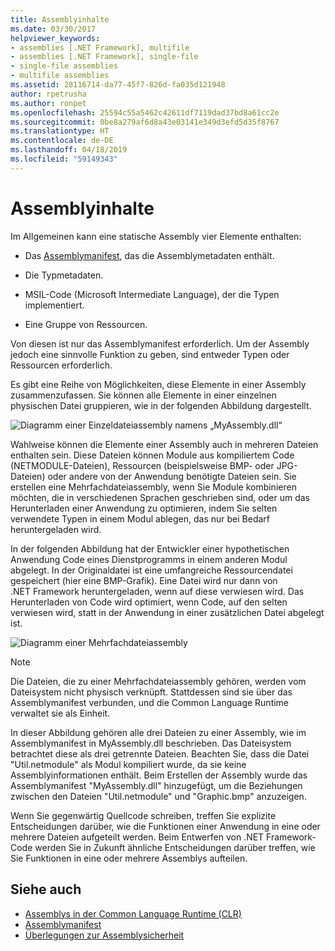 ```yaml
---
title: Assemblyinhalte
ms.date: 03/30/2017
helpviewer_keywords:
- assemblies [.NET Framework], multifile
- assemblies [.NET Framework], single-file
- single-file assemblies
- multifile assemblies
ms.assetid: 28116714-da77-45f7-826d-fa035d121948
author: rpetrusha
ms.author: ronpet
ms.openlocfilehash: 25594c55a5462c42611df7119dad37bd8a61cc2e
ms.sourcegitcommit: 0be8a279af6d8a43e03141e349d3efd5d35f8767
ms.translationtype: HT
ms.contentlocale: de-DE
ms.lasthandoff: 04/18/2019
ms.locfileid: "59149343"
---
```

# <a name="assembly-contents"></a>Assemblyinhalte
Im Allgemeinen kann eine statische Assembly vier Elemente enthalten:  
  
-   Das [Assemblymanifest](../../../docs/framework/app-domains/assembly-manifest.md), das die Assemblymetadaten enthält.  
  
-   Die Typmetadaten.  
  
-   MSIL-Code (Microsoft Intermediate Language), der die Typen implementiert.  
  
-   Eine Gruppe von Ressourcen.  
  
 Von diesen ist nur das Assemblymanifest erforderlich. Um der Assembly jedoch eine sinnvolle Funktion zu geben, sind entweder Typen oder Ressourcen erforderlich.  
  
 Es gibt eine Reihe von Möglichkeiten, diese Elemente in einer Assembly zusammenzufassen. Sie können alle Elemente in einer einzelnen physischen Datei gruppieren, wie in der folgenden Abbildung dargestellt.  
  
 ![Diagramm einer Einzeldateiassembly namens „MyAssembly.dll“](./media/assembly-contents/single-file-assembly.gif)  
  
 Wahlweise können die Elemente einer Assembly auch in mehreren Dateien enthalten sein. Diese Dateien können Module aus kompiliertem Code (NETMODULE-Dateien), Ressourcen (beispielsweise BMP- oder JPG-Dateien) oder andere von der Anwendung benötigte Dateien sein. Sie erstellen eine Mehrfachdateiassembly, wenn Sie Module kombinieren möchten, die in verschiedenen Sprachen geschrieben sind, oder um das Herunterladen einer Anwendung zu optimieren, indem Sie selten verwendete Typen in einem Modul ablegen, das nur bei Bedarf heruntergeladen wird.  
  
 In der folgenden Abbildung hat der Entwickler einer hypothetischen Anwendung Code eines Dienstprogramms in einem anderen Modul abgelegt. In der Originaldatei ist eine umfangreiche Ressourcendatei gespeichert (hier eine BMP-Grafik). Eine Datei wird nur dann von .NET Framework heruntergeladen, wenn auf diese verwiesen wird. Das Herunterladen von Code wird optimiert, wenn Code, auf den selten verwiesen wird, statt in der Anwendung in einer zusätzlichen Datei abgelegt ist.  
  
 ![Diagramm einer Mehrfachdateiassembly](./media/assembly-contents/multifile-assembly-diagram.gif) 
  
> [!NOTE]
>  Die Dateien, die zu einer Mehrfachdateiassembly gehören, werden vom Dateisystem nicht physisch verknüpft. Stattdessen sind sie über das Assemblymanifest verbunden, und die Common Language Runtime verwaltet sie als Einheit.  
  
 In dieser Abbildung gehören alle drei Dateien zu einer Assembly, wie im Assemblymanifest in MyAssembly.dll beschrieben. Das Dateisystem betrachtet diese als drei getrennte Dateien. Beachten Sie, dass die Datei "Util.netmodule" als Modul kompiliert wurde, da sie keine Assemblyinformationen enthält. Beim Erstellen der Assembly wurde das Assemblymanifest "MyAssembly.dll" hinzugefügt, um die Beziehungen zwischen den Dateien "Util.netmodule" und "Graphic.bmp" anzuzeigen.  
  
 Wenn Sie gegenwärtig Quellcode schreiben, treffen Sie explizite Entscheidungen darüber, wie die Funktionen einer Anwendung in eine oder mehrere Dateien aufgeteilt werden. Beim Entwerfen von .NET Framework-Code werden Sie in Zukunft ähnliche Entscheidungen darüber treffen, wie Sie Funktionen in eine oder mehrere Assemblys aufteilen.  
  
## <a name="see-also"></a>Siehe auch

- [Assemblys in der Common Language Runtime (CLR)](../../../docs/framework/app-domains/assemblies-in-the-common-language-runtime.md)
- [Assemblymanifest](../../../docs/framework/app-domains/assembly-manifest.md)
- [Überlegungen zur Assemblysicherheit](../../../docs/framework/app-domains/assembly-security-considerations.md)
